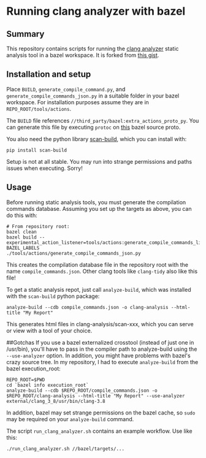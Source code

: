 # Running clang analyzer with bazel
## Summary
This repository contains scripts for running the [clang
analyzer](http://clang-analyzer.llvm.org/) static
analysis tool in a bazel workspace. It is forked from [this
gist](https://gist.github.com/bsilver8192/0115ee5d040bb601e3b7).

## Installation and setup
Place `BUILD`, `generate_compile_command.py`, and
`generate_compile_commands_json.py` in a suitable folder in your bazel
workspace. For installation purposes assume they are in `REPO_ROOT/tools/actions`.

The `BUILD` file references `//third_party/bazel:extra_actions_proto_py`. You
can generate this file by executing `protoc` on
[this](https://github.com/bazelbuild/bazel/blob/master/src/main/protobuf/extra_actions_base.proto)
bazel source proto.

You also need the python library
[scan-build](https://github.com/rizsotto/scan-build), which you can install
with:

```
pip install scan-build
```

Setup is not at all stable. You may run into strange permissions and paths
issues when executing. Sorry!

## Usage
Before running static analysis tools, you must generate the compilation commands
database. Assuming you set up the targets as above, you can do this with:

```
# From repository root:
bazel clean
bazel build --experimental_action_listener=tools/actions:generate_compile_commands_listener BAZEL_LABELS
./tools/actions/generate_compile_commands_json.py
```

This creates the compilation database file in the repository root with the name
`compile_commands.json`. Other clang tools like `clang-tidy` also like this
file!

To get a static analysis repot, just call `analyze-build`, which was installed
with the `scan-build` python package:

```
analyze-build --cdb compile_commands.json -o clang-analysis --html-title "My Report" 
```

This generates html files in clang-analysis/scan-xxx, which you can serve or
view with a tool of your choice.

##Gotchas
If you use a bazel externalized crosstool (instead of just one in /usr/bin),
you'll have to pass in the compiler path to analyze-build using the
`--use-analyzer` option. In addition, you might have problems with bazel's crazy
source tree. In my repository, I had to execute `analyze-build` from the bazel
execution_root:

```
REPO_ROOT=$PWD
cd `bazel info execution_root`
analyze-build --cdb $REPO_ROOT/compile_commands.json -o $REPO_ROOT/clang-analysis --html-title "My Report" --use-analyzer external/clang_3_8/usr/bin/clang-3.8
```

In addition, bazel may set strange permissions on the bazel cache, so `sudo` may
be required on your `analyze-build` command.

The script `run_clang_analyzer.sh` contains an example workflow. Use like this:

```
./run_clang_analyzer.sh //bazel/targets/...
```
